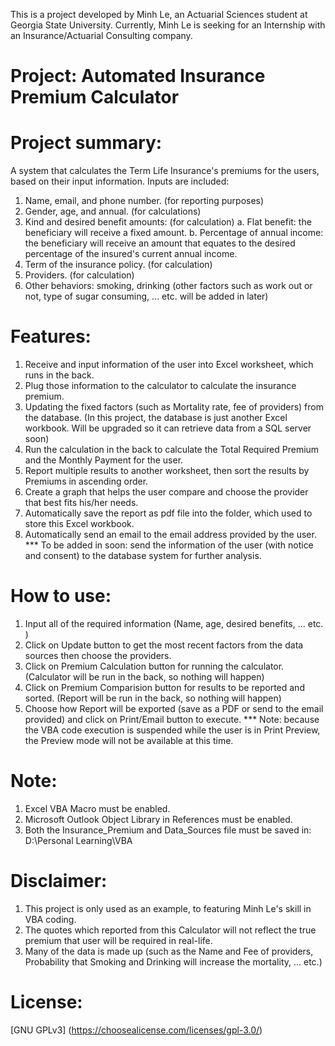 This is a project developed by Minh Le, an Actuarial Sciences student at Georgia State University. Currently, Minh Le is seeking for an Internship with an Insurance/Actuarial Consulting company.

# Project: Automated Insurance Premium Calculator

# Project summary:
A system that calculates the Term Life Insurance's premiums for the users, based on their input information.
Inputs are included:
  1. Name, email, and phone number. (for reporting purposes)
  2. Gender, age, and annual.  (for calculations)
  3. Kind and desired benefit amounts: (for calculation)
    a. Flat benefit: the beneficiary will receive a fixed amount.
    b. Percentage of annual income: the beneficiary will receive an amount that equates to the desired percentage of the insured's current annual income.
  4. Term of the insurance policy. (for calculation)
  5. Providers. (for calculation)
  6. Other behaviors: smoking, drinking (other factors such as work out or not, type of sugar consuming, ... etc. will be added in later)

# Features:
  1. Receive and input information of the user into Excel worksheet, which runs in the back.
  2. Plug those information to the calculator to calculate the insurance premium.
  3. Updating the fixed factors (such as Mortality rate, fee of providers) from the database. (In this project, the database is just another Excel workbook. Will be upgraded so it can retrieve data from a SQL server soon)
  4. Run the calculation in the back to calculate the Total Required Premium and the Monthly Payment for the user.
  5. Report multiple results to another worksheet, then sort the results by Premiums in ascending order.
  6. Create a graph that helps the user compare and choose the provider that best fits his/her needs.
  7. Automatically save the report as pdf file into the folder, which used to store this Excel workbook.
  8. Automatically send an email to the email address provided by the user.
  *** To be added in soon: send the information of the user (with notice and consent) to the database system for further analysis.

# How to use:
  1. Input all of the required information (Name, age, desired benefits, ... etc. )
  2. Click on Update button to get the most recent factors from the data sources then choose the providers.
  3. Click on Premium Calculation button for running the calculator. (Calculator will be run in the back, so nothing will happen)
  4. Click on Premium Comparision button for results to be reported and sorted. (Report will be run in the back, so nothing will happen)
  5. Choose how Report will be exported (save as a PDF or send to the email provided) and click on Print/Email button to execute.
  *** Note: because the VBA code execution is suspended while the user is in Print Preview, the Preview mode will not be available at this time.
  
# Note:
  1. Excel VBA Macro must be enabled.
  2. Microsoft Outlook Object Library in References must be enabled.
  3. Both the Insurance_Premium and Data_Sources file must be saved in: D:\Personal Learning\VBA

# Disclaimer:
  1. This project is only used as an example, to featuring Minh Le's skill in VBA coding.
  2. The quotes which reported from this Calculator will not reflect the true premium that user will be required in real-life.
  2. Many of the data is made up (such as the Name and Fee of providers, Probability that Smoking and Drinking will increase the mortality, ... etc.)

# License:
[GNU GPLv3] (https://choosealicense.com/licenses/gpl-3.0/)
